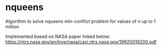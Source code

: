 # nqueens
Algorithm to solve nqueens min-conflict problem for values of n up to 1 million

Implemented based on NASA paper linked below:
https://ntrs.nasa.gov/archive/nasa/casi.ntrs.nasa.gov/19920016200.pdf
